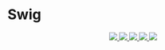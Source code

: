 # Swig

<p align="center">
  <a href="https://travis-ci.org/clarkeash/swig">
    <img src="https://img.shields.io/travis/clarkeash/swig.svg?style=flat-square">
  </a>
  <a href="https://codecov.io/gh/clarkeash/swig">
    <img src="https://img.shields.io/codecov/c/github/clarkeash/swig.svg?style=flat-square">
  </a>
  <a href="https://scrutinizer-ci.com/g/clarkeash/swig">
    <img src="https://img.shields.io/scrutinizer/g/clarkeash/swig.svg?style=flat-square">
  </a>
  <a href="https://github.com/clarkeash/swig/blob/master/LICENSE">
    <img src="https://img.shields.io/github/license/clarkeash/swig.svg?style=flat-square">
  </a>
  <a href="https://twitter.com/clarkeash">
    <img src="http://img.shields.io/badge/author-@clarkeash-blue.svg?style=flat-square">
  </a>
</p>
